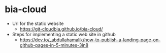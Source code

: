 # bia-cloud

- Url for the static website
  - https://git-cloudbia.github.io/bia-cloud/
- Steps for implementing a static web site in github
  - https://dev.to/_abdullahamalik/how-to-publish-a-landing-page-on-github-pages-in-5-minutes-3in8
